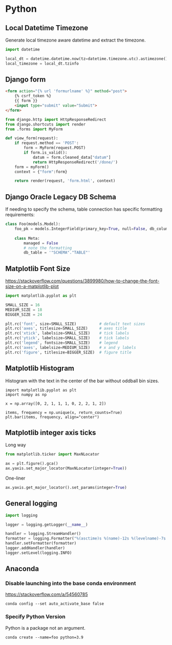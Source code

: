 # Python


## Local Datetime Timezone

Generate local timezone aware datetime and extract the timezone.

```python
import datetime

local_dt = datetime.datetime.now(tz=datetime.timezone.utc).astimezone()
local_timezone = local_dt.tzinfo
```


## Django form

```html
<form action="{% url 'formurlname' %}" method="post">
    {% csrf_token %}
    {{ form }}
    <input type="submit" value="Submit">
</form>
```

```python
from django.http import HttpResponseRedirect
from django.shortcuts import render
from .forms import MyForm

def view_form(request):
    if request.method == 'POST':
        form = MyForm(request.POST)
        if form.is_valid():
            datum = form.cleaned_data["datum"]
            return HttpResponseRedirect('/done/')
    form = myForm()
    context = {"form":form}

    return render(request, 'form.html', context)
```

## Django Oracle Legacy DB Schema

If needing to specify the schema, table connection has specific formatting requirements:

```python
class Foo(models.Model):
	foo_pk = models.IntegerField(primary_key=True, null=False, db_column="ridiculous_legacy_name)
	
	class Meta:
		managed = False
		# note the formatting
		db_table = '"SCHEMA"."TABLE"'
```

## Matplotlib Font Size

https://stackoverflow.com/questions/3899980/how-to-change-the-font-size-on-a-matplotlib-plot

```python
import matplotlib.pyplot as plt

SMALL_SIZE = 16
MEDIUM_SIZE = 18
BIGGER_SIZE = 24

plt.rc('font', size=SMALL_SIZE)          # default text sizes
plt.rc('axes', titlesize=SMALL_SIZE)     # axes title
plt.rc('xtick', labelsize=SMALL_SIZE)    # tick labels
plt.rc('ytick', labelsize=SMALL_SIZE)    # tick labels
plt.rc('legend', fontsize=SMALL_SIZE)    # legend
plt.rc('axes', labelsize=MEDIUM_SIZE)    # x and y labels
plt.rc('figure', titlesize=BIGGER_SIZE)  # figure title
```

## Matplotlib Histogram

Histogram with the text in the center of the bar without oddball bin sizes.

```
import matplotlib.pyplot as plt
import numpy as np

x = np.array([0, 2, 1, 1, 1, 0, 2, 2, 1, 2])

items, frequency = np.unique(x, return_counts=True)
plt.bar(items, frequency, align="center")
```


## Matplotlib integer axis ticks

Long way
```python
from matplotlib.ticker import MaxNLocator

ax = plt.figure().gca()
ax.yaxis.set_major_locator(MaxNLocator(integer=True))
```

One-liner
```python
ax.yaxis.get_major_locator().set_params(integer=True)
```

## General logging

```python
import logging

logger = logging.getLogger(__name__)

handler = logging.StreamHandler()
formatter = logging.Formatter("%(asctime)s %(name)-12s %(levelname)-7s %(message)s")
handler.setFormatter(formatter)
logger.addHandler(handler)
logger.setLevel(logging.INFO)
```

## Anaconda

### Disable launching into the base conda environment

https://stackoverflow.com/a/54560785

`conda config --set auto_activate_base false`

### Specify Python Version

Python is a package not an argument.

`conda create --name=foo python=3.9`
